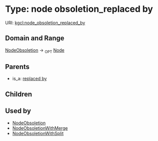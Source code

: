
# Type: node obsoletion_replaced by




URI: [kgcl:node_obsoletion_replaced_by](http://w3id.org/kgclnode_obsoletion_replaced_by)


## Domain and Range

[NodeObsoletion](NodeObsoletion.md) ->  <sub>OPT</sub> [Node](Node.md)

## Parents

 *  is_a: [replaced by](replaced_by.md)

## Children


## Used by

 * [NodeObsoletion](NodeObsoletion.md)
 * [NodeObsoletionWithMerge](NodeObsoletionWithMerge.md)
 * [NodeObsoletionWithSplit](NodeObsoletionWithSplit.md)
